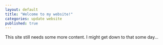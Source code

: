 ```yaml
---
layout: default
title: "Welcome to my website!"
categories: update website
published: true
---
```



This site still needs some more content. I might get down to that some day...
